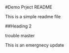 #Demo Prject README

This is a simple readme file

##Heading 2

trouble master

This is an emergnecy update